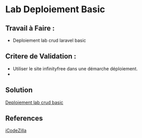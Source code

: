 # Lab Deploiement Basic

## Travail à Faire :

- Deploiement lab crud laravel basic

## Critere de Validation :

- Utiliser le site infinityfree dans une démarche déploiement.
- 

## Solution

[Deploiement lab crud basic](http://solicoders.infinityfreeapp.com/)

## References

[iCodeZilla](https://youtu.be/pE0EEZ0NYPE?si=uSHtyNcK7PqZwIT9)